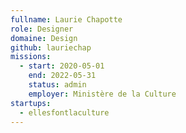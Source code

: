 ```yaml
---
fullname: Laurie Chapotte
role: Designer 
domaine: Design
github: lauriechap
missions:
  - start: 2020-05-01
    end: 2022-05-31
    status: admin
    employer: Ministère de la Culture
startups:
  - ellesfontlaculture
---
```


